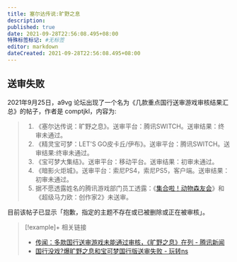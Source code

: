 ```yaml
---
title: 塞尔达传说:旷野之息
description:
published: true
date: 2021-09-28T22:56:08.495+08:00
特殊标签标记: #无标签
editor: markdown
dateCreated: 2021-09-28T22:56:08.495+08:00
---
```


## 送审失败

2021年9月25日，a9vg 论坛出现了一个名为《几款重点国行送审游戏审核结果汇总》的帖子，作者是 comptjkl，内容为:

> 1. 《塞尔达传说：旷野之息》。送审平台：腾讯SWITCH。送审结果：终审未通过。  
> 2. 《精灵宝可梦：LET'S GO皮卡丘/伊布》。送审平台：腾讯SWITCH。送审结果:终审未通过。  
> 3. 《宝可梦大集结》。送审平台：移动平台。送审结果：初审未通过。  
> 4. 《暗影火炬城》。送审平台：索尼PS4，索尼PS5，客户端。送审结果：初审未通过。  
> 5. 据不愿透露姓名的腾讯游戏部门员工透露：《[集合啦！动物森友会](/game/集合啦_动物森友会.md)》和《超级马力欧：创作家2》未送审。

目前该帖子已显示「抱歉，指定的主题不存在或已被删除或正在被审核」。

<!--
https://bbs.a9vg.com/thread-8767911-1-1.html
-->

> [!example]+ 相关链接
> + [传闻：多款国行送审游戏未能通过审核，《旷野之息》在列 - 腾讯新闻](https://web.archive.org/web/20210928014321/https://new.qq.com/omn/20210926/20210926A06JW400.html)
> + [国行没戏?爆旷野之息和宝可梦国行版送审失败 - 玩转ns](https://web.archive.org/web/20210928014412/https://www.sohu.com/a/492225842_100141054)

